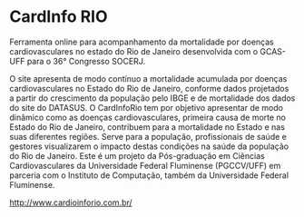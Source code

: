 # CardInfo RIO
Ferramenta online para acompanhamento da mortalidade por doenças cardiovasculares no estado do Rio de Janeiro desenvolvida com o GCAS-UFF para o 36° Congresso SOCERJ. 

O site apresenta de modo contínuo a mortalidade acumulada por doenças cardiovasculares no Estado do Rio de Janeiro, conforme dados projetados a partir do crescimento da população pelo IBGE e de mortalidade dos dados do site do DATASUS. O CardInfoRio tem por objetivo apresentar de modo dinâmico como as doenças cardiovasculares, primeira causa de morte no Estado do Rio de Janeiro, contribuem para a mortalidade no Estado e nas suas diferentes regiões. Serve para a população, profissionais de saúde e gestores visualizarem o impacto destas condições na saúde da população do Rio de Janeiro. Este é um projeto da Pós-graduação em Ciências Cardiovasculares da Universidade Federal Fluminense (PGCCV/UFF) em parceria com o Instituto de Computação, também da Universidade Federal Fluminense.

http://www.cardioinforio.com.br/
